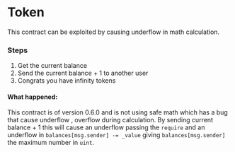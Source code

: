 # Token
This contract can be exploited by causing underflow in math calculation.
### Steps
1. Get the current balance 
2. Send the current balance + 1 to another user
3. Congrats you have infinity tokens
#### What happened:
This contract is of version 0.6.0 and is not using safe math which has a bug that cause underflow , overflow during calculation.
By sending current balance + 1 this will cause an underflow passing the `require` and an underflow in `balances[msg.sender] -= _value` giving `balances[msg.sender]` the maximum number in `uint`.  